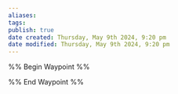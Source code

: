 ```yaml
---
aliases: 
tags: 
publish: true
date created: Thursday, May 9th 2024, 9:20 pm
date modified: Thursday, May 9th 2024, 9:20 pm
---
```


%% Begin Waypoint %%


%% End Waypoint %%